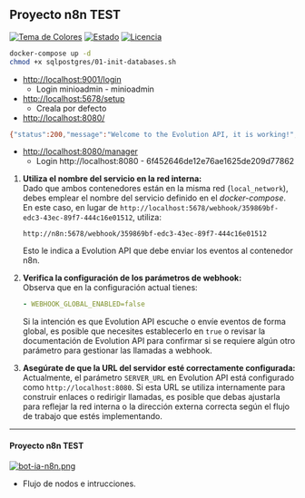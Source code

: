 ## Proyecto n8n TEST
[![Tema de Colores](https://img.shields.io/badge/theme-gruvbox%20dark-brightgreen)](https://github.com/morhetz/gruvbox)
[![Estado](https://img.shields.io/badge/estado-stand%20by-yellowgreen)](https://github.com/programmingwithclaudio/dotfiles)
[![Licencia](https://img.shields.io/badge/licencia-MIT-blue)](https://opensource.org/licenses/MIT)

```bash
docker-compose up -d
chmod +x sqlpostgres/01-init-databases.sh
```

- [http://localhost:9001/login](http://localhost:9001/login)
  - Login minioadmin - minioadmin
- [http://localhost:5678/setup](http://localhost:5678/setup)
  - Creala por defecto
- [http://localhost:8080/](http://localhost:8080/)
```bash
{"status":200,"message":"Welcome to the Evolution API, it is working!","version":"2.2.0","clientName":"evolution_exchange","manager":"http://localhost:8080/manager","documentation":"https://doc.evolution-api.com"}
```
- [http://localhost:8080/manager](http://localhost:8080/manager)
  - Login http://localhost:8080 - 6f452646de12e76ae1625de209d77862

1. **Utiliza el nombre del servicio en la red interna:**  
   Dado que ambos contenedores están en la misma red (`local_network`), debes emplear el nombre del servicio definido en el *docker-compose*. En este caso, en lugar de `http://localhost:5678/webhook/359869bf-edc3-43ec-89f7-444c16e01512`, utiliza:  
   ```
   http://n8n:5678/webhook/359869bf-edc3-43ec-89f7-444c16e01512
   ```  
   Esto le indica a Evolution API que debe enviar los eventos al contenedor n8n.

2. **Verifica la configuración de los parámetros de webhook:**  
   Observa que en la configuración actual tienes:  
   ```yaml
   - WEBHOOK_GLOBAL_ENABLED=false
   ```  
   Si la intención es que Evolution API escuche o envíe eventos de forma global, es posible que necesites establecerlo en `true` o revisar la documentación de Evolution API para confirmar si se requiere algún otro parámetro para gestionar las llamadas a webhook.

3. **Asegúrate de que la URL del servidor esté correctamente configurada:**  
   Actualmente, el parámetro `SERVER_URL` en Evolution API está configurado como `http://localhost:8080`. Si esta URL se utiliza internamente para construir enlaces o redirigir llamadas, es posible que debas ajustarla para reflejar la red interna o la dirección externa correcta según el flujo de trabajo que estés implementando.
---

#### Proyecto n8n TEST
[![bot-ia-n8n.png](https://i.postimg.cc/T1bSgmRR/bot-ia-n8n.png)](https://postimg.cc/hQSpqXzw)
- Flujo de nodos e intrucciones.